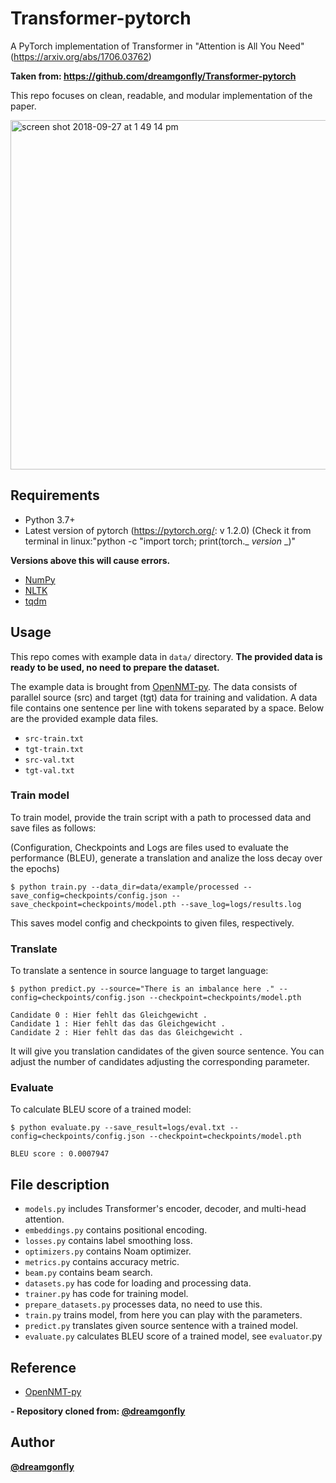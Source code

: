 # Transformer-pytorch
A PyTorch implementation of Transformer in "Attention is All You Need" (https://arxiv.org/abs/1706.03762)

**Taken from: https://github.com/dreamgonfly/Transformer-pytorch**

This repo focuses on clean, readable, and modular implementation of the paper.

<img width="559" alt="screen shot 2018-09-27 at 1 49 14 pm" src="https://user-images.githubusercontent.com/2340721/46123973-44b08900-c25c-11e8-9468-7aef9e4e3f18.png">

## Requirements
- Python 3.7+
- Latest version of pytorch (https://pytorch.org/: v 1.2.0)
(Check it from terminal in linux:"python -c "import torch; print(torch._ _version_ _)"

**Versions above this will cause errors.**

- [NumPy](http://www.numpy.org/)
- [NLTK](https://www.nltk.org/)
- [tqdm](https://github.com/tqdm/tqdm)

## Usage

This repo comes with example data in `data/` directory. **The provided data is ready to be used, no need to prepare the dataset.**

The example data is brought from [OpenNMT-py](https://github.com/OpenNMT/OpenNMT-py).
The data consists of parallel source (src) and target (tgt) data for training and validation.
A data file contains one sentence per line with tokens separated by a space.
Below are the provided example data files.

- `src-train.txt`
- `tgt-train.txt`
- `src-val.txt`
- `tgt-val.txt`

### Train model
To train model, provide the train script with a path to processed data and save files as follows:

(Configuration, Checkpoints and Logs are files used to evaluate the performance (BLEU), generate a translation and analize the loss decay over the epochs)

```
$ python train.py --data_dir=data/example/processed --save_config=checkpoints/config.json --save_checkpoint=checkpoints/model.pth --save_log=logs/results.log 
```

This saves model config and checkpoints to given files, respectively.

### Translate
To translate a sentence in source language to target language:
```
$ python predict.py --source="There is an imbalance here ." --config=checkpoints/config.json --checkpoint=checkpoints/model.pth

Candidate 0 : Hier fehlt das Gleichgewicht .
Candidate 1 : Hier fehlt das das Gleichgewicht .
Candidate 2 : Hier fehlt das das das Gleichgewicht .
```

It will give you translation candidates of the given source sentence.
You can adjust the number of candidates adjusting the corresponding parameter. 

### Evaluate
To calculate BLEU score of a trained model:
```
$ python evaluate.py --save_result=logs/eval.txt --config=checkpoints/config.json --checkpoint=checkpoints/model.pth

BLEU score : 0.0007947
```

## File description
- `models.py` includes Transformer's encoder, decoder, and multi-head attention.
- `embeddings.py` contains positional encoding.
- `losses.py` contains label smoothing loss.
- `optimizers.py` contains Noam optimizer.
- `metrics.py` contains accuracy metric.
- `beam.py` contains beam search.
- `datasets.py` has code for loading and processing data. 
- `trainer.py` has code for training model.
- `prepare_datasets.py` processes data, no need to use this.
- `train.py` trains model, from here you can play with the parameters.
- `predict.py` translates given source sentence with a trained model.
- `evaluate.py` calculates BLEU score of a trained model, see `evaluator`.py

## Reference
- [OpenNMT-py](https://github.com/OpenNMT/OpenNMT-py)

**- Repository cloned from: [@dreamgonfly](https://github.com/dreamgonfly)**
## Author
**[@dreamgonfly](https://github.com/dreamgonfly)**
